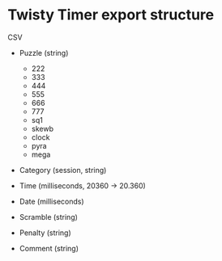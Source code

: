 # Twisty Timer export structure

CSV

- Puzzle (string)

  - 222
  - 333
  - 444
  - 555
  - 666
  - 777
  - sq1
  - skewb
  - clock
  - pyra
  - mega

- Category (session, string)
- Time (milliseconds, 20360 -> 20.360)
- Date (milliseconds)
- Scramble (string)
- Penalty (string)
- Comment (string)
